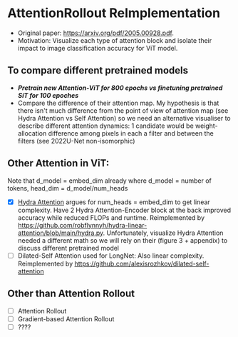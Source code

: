 # AttentionRollout ReImplementation
- Original paper: https://arxiv.org/pdf/2005.00928.pdf. 
- Motivation: Visualize each type of attention block and isolate their impact to image classification accuracy for ViT model.

## To compare different pretrained models
- ***Pretrain new Attention-ViT for 800 epochs vs finetuning pretrained SiT for 100 epoches***
- Compare the difference of their attention map. My hypothesis is that there isn't much difference from the point of view of attention map (see Hydra Attention vs Self Attention) so we need an alternative visualiser to describe different attention dynamics: 1 candidate would be weight-allocation difference among pixels in each a filter and between the  filters (see 2022U-Net non-isomorphic)
     
## Other Attention in ViT:
Note that d_model = embed_dim already where d_model = number of tokens, head_dim = d_model/num_heads
- [x] [Hydra Attention](https://arxiv.org/abs/2209.07484) argues for num_heads = embed_dim to get linear complexity. Have 2 Hydra Attention-Encoder block at the back improved accuracy while reduced FLOPs and runtime. Reimplemented by https://github.com/robflynnyh/hydra-linear-attention/blob/main/hydra.py. Unfortunately, visualize Hydra Attention needed a different math so we will rely on their (figure 3 + appendix) to discuss different pretrained model
- [ ] Dilated-Self Attention used for LongNet: Also linear complexity. Reimplemented by https://github.com/alexisrozhkov/dilated-self-attention  
          
## Other than Attention Rollout
- [ ] Attention Rollout
- [ ] Gradient-based Attention Rollout
- [ ] ????
